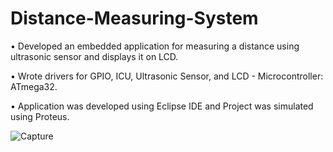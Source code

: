 # Distance-Measuring-System
•	Developed an embedded application for measuring a distance using ultrasonic sensor and displays it on LCD.

• Wrote drivers for GPIO, ICU, Ultrasonic Sensor, and LCD - Microcontroller: ATmega32.

• Application was developed using Eclipse IDE and Project was simulated using Proteus.

![Capture](https://user-images.githubusercontent.com/121635850/235209859-f66136de-457a-4fb7-b3e6-dedd87544455.PNG)
